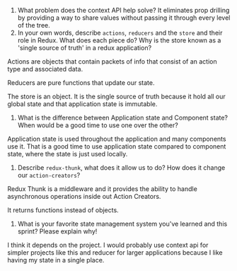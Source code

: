 1. What problem does the context API help solve?
It eliminates prop drilling by providing a way to share values without passing it through every level of the tree.
1. In your own words, describe `actions`, `reducers` and the `store` and their role in Redux. What does each piece do? Why is the store known as a 'single source of truth' in a redux application?

Actions are objects that contain packets of info that consist of an action type and associated data.

Reducers are pure functions that update our state.

The store is an object. It is the single source of truth because it hold all our global state and that application state is immutable.

1. What is the difference between Application state and Component state? When would be a good time to use one over the other?

Application state is used throughout the application and many components use it. That is a good time to use application state compared to component state, where the state is just used locally. 

1. Describe `redux-thunk`, what does it allow us to do? How does it change our `action-creators`?

Redux Thunk is a middleware and it provides the ability to handle asynchronous operations inside out Action Creators. 

It returns functions instead of objects. 

1. What is your favorite state management system you've learned and this sprint? Please explain why!

I think it depends on the project. I would probably use context api for simpler projects like this and reducer for larger applications because I like having my state in a single place.
